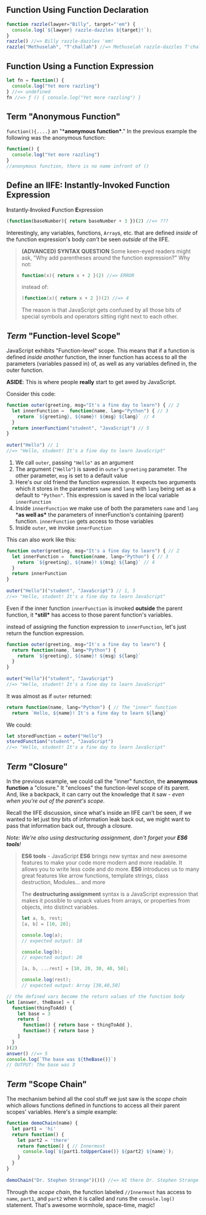 ## Function Using Function Declaration

```js
function razzle(lawyer="Billy", target="'em") {
  console.log(`${lawyer} razzle-dazzles ${target}!`);
}
razzle() //=> Billy razzle-dazzles 'em!
razzle("Methuselah", "T'challah") //=> Methuselah razzle-dazzles T'challah!
```



## Function Using a Function Expression

```js
let fn = function() {
  console.log("Yet more razzling")
} //=> undefined
fn //=> ƒ () { console.log("Yet more razzling") }
```

## Term "Anonymous Function"

`function(){....}` an "***anonymous function\***." In the previous example the following was the anonymous function:

```js
function() {
  console.log("Yet more razzling")
}
//anonymous function, there is no name infront of ()
```

## Define an IIFE: Instantly-Invoked Function Expression

**I**nstantly-**I**nvoked **F**unction **E**xpression

```js
(function(baseNumber){ return baseNumber + 3 })(2) //=> ???
```

Interestingly, any variables, functions, `Array`s, etc. that are defined *inside* of the function expression's body *can't* be seen *outside* of the IIFE.

> **(ADVANCED) SYNTAX QUESTION** Some keen-eyed readers might ask, "Why add parentheses around the function expression?" Why not:
>
> ```js
> function(x){ return x + 2 }(2) //=> ERROR
> ```
>
> instead of:
>
> ```js
> (function(x){ return x + 2 })(2) //=> 4
> ```
>
> The reason is that JavaScript gets confused by all those bits of special symbols and operators sitting right next to each other. 

##  *Term* "Function-level Scope"

JavaScript exhibits "Function-level" scope. This means that if a function is defined *inside another* function, the inner function has access to all the parameters (variables passed in) of, as well as any variables defined in, the outer function.

**ASIDE**: This is where people **really** start to get awed by JavaScript.

Consider this code:

```js
function outer(greeting, msg="It's a fine day to learn") { // 2
  let innerFunction =  function(name, lang="Python") { // 3
    return `${greeting}, ${name}! ${msg} ${lang}` // 4
  }
  return innerFunction("student", "JavaScript") // 5
}
 
outer("Hello") // 1
//=> "Hello, student! It's a fine day to learn JavaScript"
```

1. We call `outer`, passing `"Hello"` as an argument
2. The argument (`"Hello"`) is saved in `outer`'s `greeting` parameter. The other parameter, `msg` is set to a default value
3. Here's our old friend the function expression. It expects two arguments which it stores in the parameters `name` and `lang` with `lang` being set as a default to `"Python"`. This expression is saved in the local variable `innerFunction`
4. Inside `innerFunction` we make use of both the parameters `name` and `lang` ***as well as\*** the parameters of innerFunction's containing (parent) function. `innerFunction` gets access to those variables
5. Inside `outer`, we invoke `innerFunction`

This can also work like this:

```js
function outer(greeting, msg="It's a fine day to learn") { // 2
  let innerFunction =  function(name, lang="Python") { // 3
    return `${greeting}, ${name}! ${msg} ${lang}` // 4
  }
  return innerFunction
}
 
outer("Hello")("student", "JavaScript") // 1, 5
//=> "Hello, student! It's a fine day to learn JavaScript"
```

 Even if the inner function `innerFunction` is invoked **outside** the parent function, it ***still\*** has access to those parent function's variables.

 instead of assigning the function expression to `innerFunction`, let's just return the function expression.

```js
function outer(greeting, msg="It's a fine day to learn") {
  return function(name, lang="Python") {
    return `${greeting}, ${name}! ${msg} ${lang}`
  }
}
 
outer("Hello")("student", "JavaScript")
//=> "Hello, student! It's a fine day to learn JavaScript"
```

It was almost as if `outer` returned:

```js
return function(name, lang="Python") { // The "inner" function
  return `Hello, ${name}! It's a fine day to learn ${lang}`

```

We could:

```js
let storedFunction = outer("Hello")
storedFunction("student", "JavaScript")
//=> "Hello, student! It's a fine day to learn JavaScript"
```

##  *Term* "Closure"

In the previous example, we could call the "inner" function, the **anonymous function** a "closure." It "encloses" the function-level scope of its parent. And, like a backpack, it can carry out the knowledge that it saw - *even when you're out of the parent's scope*.

Recall the IIFE discussion, since what's inside an IIFE can't be seen, if we wanted to let just tiny bits of information leak back out, we might want to pass that information back out, through a closure.

*Note: We're also using destructuring assignment, don't forget your **ES6 tools**!*

>  **ES6 tools** - JavaScript **ES6** brings new syntax and new awesome features to make your code more modern and more readable. It allows you to write less code and do more. **ES6** introduces us to many great features like arrow functions, template strings, class destruction, Modules… and more
>
> The **destructuring assignment** syntax is a JavaScript expression that makes it possible to unpack values from arrays, or properties from objects, into distinct variables.
>
> ```js
> let a, b, rest;
> [a, b] = [10, 20];
> 
> console.log(a);
> // expected output: 10
> 
> console.log(b);
> // expected output: 20
> 
> [a, b, ...rest] = [10, 20, 30, 40, 50];
> 
> console.log(rest);
> // expected output: Array [30,40,50]
> 
> ```



```js
// the defined vars become the return values of the function body
let [answer, theBase] = (
  function(thingToAdd) {
    let base = 3
    return [
      function() { return base + thingToAdd },
      function() { return base }
    ]
  }
)(2)
answer() //=> 5
console.log(`The base was ${theBase()}`)
// OUTPUT: The base was 3
```

## *Term* "Scope Chain"

The mechanism behind all the cool stuff we just saw is the *scope chain* which allows functions defined in functions to access all their parent scopes' variables. Here's a simple example:

```js
function demoChain(name) {
  let part1 = 'hi'
  return function() {
    let part2 = 'there'
    return function() { // Innermost
      console.log(`${part1.toUpperCase()} ${part2} ${name}`);
    }
  }
}
 
demoChain("Dr. Stephen Strange")()() //=> HI there Dr. Stephen Strange
```

Through the *scope chain*, the function labeled `//Innermost` has access to `name`, `part1`, and `part2` when it is called and runs the `console.log()` statement. That's awesome wormhole, space-time, magic!